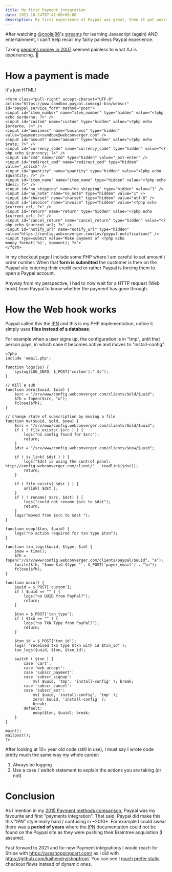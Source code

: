 ```yaml
---
title: My first Payment integration
date: 2021-10-24T07:41:00+08:00
description: My first experience of Paypal was great, then it got weird
---
```


After watching @[coolaj86](https://twitter.com/coolaj86)'s
[streams](https://youtu.be/2JjHmUSjuB0) for learning Javascript (again) AND
entertainment, I can't help recall my fairly painless Paypal experience.

Taking [people's money in 2007](https://webconverger.org/acknowledgements/) seemed painless to what AJ is experiencing. 🤣

# How a payment is made

It's just HTML!

	<form class="pull-right" accept-charset="UTF-8" action="https://www.sandbox.paypal.com/cgi-bin/webscr" id="paypal_service_form" method="post">
	<input id="item_number" name="item_number" type="hidden" value="<?php echo $orderno; ?>" />
	<input id="custom" name="custom" type="hidden" value="<?php echo $orderno; ?>" />
	<input id="business" name="business" type="hidden" value="payments+sandbox@webconverger.com" />
	<input id="amount" name="amount" type="hidden" value="<?php echo $rate; ?>" />
	<input id="currency_code" name="currency_code" type="hidden" value="<?php echo $currency; ?>" />
	<input id="cmd" name="cmd" type="hidden" value="_ext-enter" />
	<input id="redirect_cmd" name="redirect_cmd" type="hidden" value="_xclick" />
	<input id="quantity" name="quantity" type="hidden" value="<?php echo $quantity; ?>" />
	<input id="item_name" name="item_name" type="hidden" value="<?php echo $desc; ?>" />
	<input id="no_shipping" name="no_shipping" type="hidden" value="1" />
	<input id="no_note" name="no_note" type="hidden" value="1" />
	<input id="charset" name="charset" type="hidden" value="utf-8" />
	<input id="invoice" name="invoice" type="hidden" value="<?php echo $current_url; ?>" />
	<input id="return" name="return" type="hidden" value="<?php echo $current_url; ?>" />
	<input id="cancel_return" name="cancel_return" type="hidden" value="<?php echo $current_url; ?>" />
	<input id="notify_url" name="notify_url" type="hidden" value="https://config.webconverger.com/inv/paypal-notification/" />
	<input type=submit value="Make payment of <?php echo money_format('%i', $amount); ?>">
	</form>

In my checkout page I include some PHP where I am careful to set amount / order
number. When that **form is submitted** the customer is then on the Paypal site
entering their credit card or rather Paypal is forcing them to open a Paypal
account.

Anyway from my perspective, I had to now wait for a HTTP request (Web hook) from
Paypal to know whether the payment has gone through.

# How the Web hook works

Paypal called this the
[IPN](https://developer.paypal.com/docs/api-basics/notifications/ipn/) and this
is my PHP implementation, notice it simply uses **files instead of a database**.

For example when a user signs up, the configuration is in "tmp", until that
person pays, in which case it becomes active and moves to "install-config".

	<?php
	include 'email.php';

	function logs($s) {
		syslog(LOG_INFO, $_POST['custom']." $s");
	}

	// Kill a sub
	function zero($uuid, $old) {
		$src = "/srv/www/config.webconverger.com/clients/$old/$uuid";
		$fh = fopen($src, "w");
		fclose($fh);
	}

	// Change state of subscription by moving a file
	function mv($uuid, $old, $new) {
		$src = "/srv/www/config.webconverger.com/clients/$old/$uuid";
		if ( ! file_exists( $src ) ) {
			logs("no config found for $src");
			return;
		}
		$dst = "/srv/www/config.webconverger.com/clients/$new/$uuid";

		if ( is_link( $dst ) ) {
			logs("$dst is using the control panel: http://config.webconverger.com/client/" . readlink($dst));
			return;
		}

		if ( file_exists( $dst ) ) {
			unlink( $dst );
		}
		if ( ! rename( $src, $dst) ) {
			logs("could not rename $src to $dst");
			return;
		}
		logs("moved from $src to $dst ");
	}

	function noop($txn, $uuid) {
		logs("no action required for txn type $txn");
	}

	function txn_logs($uuid, $type, $id) {
		$now = time();
		$fh = fopen("//srv/www/config.webconverger.com/clients/paypal/$uuid", "a");
		fwrite($fh, "$now $id $type " . $_POST['payer_email'] . "\n");
		fclose($fh);
	}

	function main() {
		$uuid = $_POST['custom'];
		if ( $uuid == "" ) {
			logs("no UUID from PayPal?");
			return;
		}

		$txn = $_POST['txn_type'];
		if ( $txn == "" ) {
			logs("no TXN Type from PayPal?");
			return;
		}

		$txn_id = $_POST['txn_id'];
		logs( "received txn type $txn with id $txn_id" );
		txn_logs($uuid, $txn, $txn_id);

		switch ( $txn ) {
			case 'cart':
			case 'web_accept':
			case 'subscr_payment':
			case 'subscr_signup':
				mv( $uuid, 'tmp', 'install-config' ); break;
			case 'subscr_cancel':
			case 'subscr_eot':
				mv( $uuid, 'install-config', 'tmp' );
				zero( $uuid, 'install-config' );
				break;
			default:
				noop($txn, $uuid); break;
		}
	}

	main();
	mailpost();
	?>

After looking at 10+ year old code (still in use), I must say I wrote code
pretty much the same way my whole career:

1. Always be logging
2. Use a case / switch statement to explain the actions you are taking (or not)

# Conclusion

As I mention in my [2015 Payment methods
comparison](https://youtu.be/uJI0WxXTvTw?t=62), Paypal was my favourite and
first "payments integration". That said, Paypal did make this this "IPN" style
really hard / confusing in ~2010+. For example I could swear there was a
**period of years** where the <abbr title="Instant Payment
Notification">IPN</abbr> documentation could not be found on the Paypal site as
they were pushing their Braintree acquisition (I assume).

Fast forward to 2021 and for new Payment integrations I would reach for Stripe
with https://useshoppingcart.com/ as I did with
https://github.com/kaihendry/shopfront. You can see I [much prefer
static](https://youtu.be/9TkttbV0Ydg) checkout flows instead of dynamic ones.
